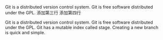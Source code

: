 Git is a distributed version control system.
Git is free software distributed under the GPL.
添加第三行
添加第四行


Git is a distributed version control system.
Git is free software distributed under the GPL.
Git has a mutable index called stage.
Creating a new branch is quick and simple.
